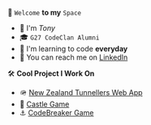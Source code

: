 🤖 ```Welcome``` **to my** ```Space```
- 👋 I'm *Tony*
- 🎓 ```G27 CodeClan Alumni```
- 🌱 I'm learning to code **everyday**
- 📮 You can reach me on [LinkedIn](https://www.linkedin.com/in/anthony-byledbal/)

🛠️ **Cool Project I Work On**
- 🪖 [New Zealand Tunnellers Web App](https://www.nztunnellers.com)
- 🏰 [Castle Game](https://github.com/PrinsWillem/castle_game_project)
- ⚓ [CodeBreaker Game](https://github.com/PrinsWillem/CodeBreaker)
